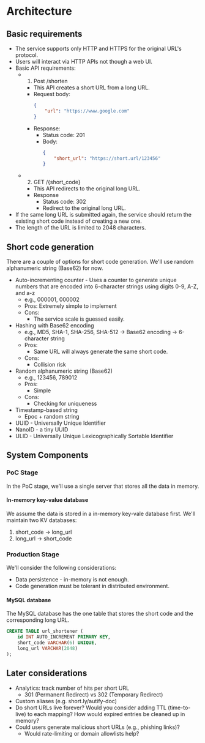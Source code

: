 # Architecture

## Basic requirements

* The service supports only HTTP and HTTPS for the original URL's protocol.
* Users will interact via HTTP APIs not though a web UI.
* Basic API requirements:
    * 1. Post /shorten
        * This API creates a short URL from a long URL.
        * Request body:
            ```json
            {
                "url": "https://www.google.com"
            }
            ```
        * Response:
            * Status code: 201
            * Body:
                ```json
                {
                    "short_url": "https://short.url/123456"
                }
                ```

    * 2. GET /{short_code}
        * This API redirects to the original long URL.
        * Response
            * Status code: 302
            * Redirect to the original long URL.          
* If the same long URL is submitted again, the service should return the existing short code instead of creating a new one.
* The length of the URL is limited to 2048 characters.

## Short code generation

There are a couple of options for short code generation. We'll use random alphanumeric string (Base62) for now.

* Auto-incrementing counter - Uses a counter to generate unique numbers that are encoded into 6-character strings using digits 0-9, A-Z, and a-z
    * e.g., 000001, 000002
    * Pros: Extremely simple to implement
    * Cons:
        * The service scale is guessed easily.
* Hashing with Base62 encoding
    * e.g., MD5, SHA-1, SHA-256, SHA-512 -> Base62 encoding -> 6-character string
    * Pros:
        * Same URL will always generate the same short code.
    * Cons:
        * Collision risk
* Random alphanumeric string (Base62)
    * e.g., 123456, 789012
    * Pros:
        * Simple
    * Cons:
        * Checking for uniqueness
* Timestamp-based string
    * Epoc + random string
* UUID - Universally Unique Identifier
* NanoID - a tiny UUID
* ULID - Universally Unique Lexicographically Sortable Identifier

## System Components

### PoC Stage

In the PoC stage, we'll use a single server that stores all the data in memory.

#### In-memory key-value database

We assume the data is stored in a in-memory key-vale database first. We'll maintain two KV databases:

1. short_code -> long_url
2. long_url -> short_code

### Production Stage

We'll consider the following considerations:

* Data persistence - in-memory is not enough.
* Code generation must be tolerant in distributed environment.

#### MySQL database

The MySQL database has the one table that stores the short code and the corresponding long URL.

```sql
CREATE TABLE url_shortener (
    id INT AUTO_INCREMENT PRIMARY KEY,
    short_code VARCHAR(6) UNIQUE,
    long_url VARCHAR(2048)
);
```

## Later considerations

* Analytics: track number of hits per short URL
    * 301 (Permanent Redirect) vs 302 (Temporary Redirect)
* Custom aliases (e.g. short.ly/autify-doc)
* Do short URLs live forever? Would you consider adding TTL (time-to-live) to each mapping? How would expired entries be cleaned up in memory?
* Could users generate malicious short URLs (e.g., phishing links)?
    * Would rate-limiting or domain allowlists help?
